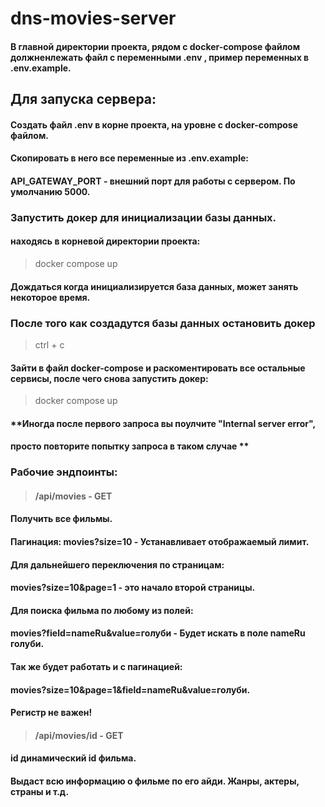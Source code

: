 # dns-movies-server

#### В главной директории проекта, рядом с docker-compose файлом должненлежать файл с переменными .env , пример переменных в .env.example.

## Для запуска сервера:
#### Создать файл .env в корне проекта, на уровне с docker-compose файлом. 
#### Скопировать в него все переменные из .env.example: 
#### API_GATEWAY_PORT - внешний порт для работы с сервером. По умолчанию 5000.

### Запустить докер для инициализации базы данных.
#### находясь в корневой директории проекта: 
>docker compose up
#### Дождаться когда инициализируется база данных, может занять некоторое время.

### После того как создадутся базы данных остановить докер 
>ctrl + c

#### Зайти в файл docker-compose и раскоментировать все остальные сервисы, после чего снова запустить докер:
>docker compose up

#### **Иногда после первого запроса вы поулчите "Internal server error",
#### просто повторите попытку запроса в таком случае **

### Рабочие эндпоинты:

>#### /api/movies - GET
 
#### Получить все фильмы.
#### Пагинация: movies?size=10 - Устанавливает отображаемый лимит.
#### Для дальнейшего переключения по страницам:
#### movies?size=10&page=1 - это начало второй страницы.
#### Для поиска фильма по любому из полей:
#### movies?field=nameRu&value=голуби - Будет искать в поле nameRu голуби.
#### Так же будет работать и с пагинацией:
#### movies?size=10&page=1&field=nameRu&value=голуби.
#### Регистр не важен!

>#### /api/movies/id - GET
 
#### id динамический id фильма.
#### Выдаст всю информацию о фильме по его айди. Жанры, актеры, страны и т.д.